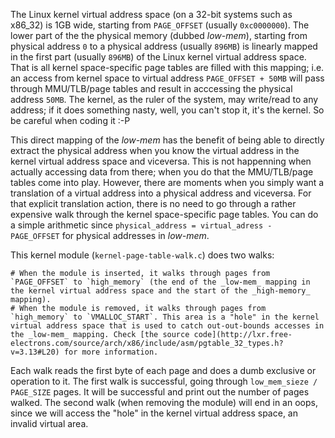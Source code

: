 The Linux kernel virtual address space (on a 32-bit systems such as x86_32) is 1GB wide, starting from `PAGE_OFFSET` (usually `0xc0000000`). The lower part of the the physical memory (dubbed _low-mem_), starting from physical address `0` to a physical address (usually `896MB`) is linearly mapped in the first part (usually `896MB`) of the Linux kernel virtual address space. That is all kernel space-specific page tables are filled with this mapping; i.e. an access from kernel space to virtual address `PAGE_OFFSET + 50MB` will pass through MMU/TLB/page tables and result in acccessing the physical address `50MB`. The kernel, as the ruler of the system, may write/read to any address; if it does something nasty, well, you can't stop it, it's the kernel. So be careful when coding it :-P

This direct mapping of the _low-mem_ has the benefit of being able to directly extract the physical address when you know the virtual address in the kernel virtual address space and viceversa. This is not happenning when actually accessing data from there; when you do that the MMU/TLB/page tables come into play. However, there are moments when you simply want a translation of a virtual address into a physical address and viceversa. For that explicit translation action, there is no need to go through a rather expensive walk through the kernel space-specific page tables. You can do a simple arithmetic since `physical_address = virtual_adress - PAGE_OFFSET` for physical addresses in _low-mem_.

This kernel module (`kernel-page-table-walk.c`) does two walks:

    # When the module is inserted, it walks through pages from `PAGE_OFFSET` to `high_memory` (the end of the _low-mem_ mapping in the kernel virtual address space and the start of the _high-memory_ mapping).
    # When the module is removed, it walks through pages from `high_memory` to `VMALLOC_START`. This area is a "hole" in the kernel virtual address space that is used to catch out-out-bounds accesses in the _low-mem_ mapping. Check [the source code](http://lxr.free-electrons.com/source/arch/x86/include/asm/pgtable_32_types.h?v=3.13#L20) for more information.

Each walk reads the first byte of each page and does a dumb exclusive or operation to it. The first walk is successful, going through `low_mem_sieze / PAGE_SIZE` pages. It will be successful and print out the number of pages walked. The second walk (when removing the module) will end in an oops, since we will access the "hole" in the kernel virtual address space, an invalid virtual area.
